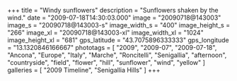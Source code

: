 +++
title = "Windy sunflowers"
description = "Sunflowers shaken by the wind."
date = "2009-07-18T14:30:03.000"
image = "20090718@143003"
image_s = "20090718@143003-s"
image_width_s = "400"
image_height_s = "266"
image_xl = "20090718@143003-xl"
image_width_xl = "1024"
image_height_xl = "681"
gps_latitude = "43.7075896333333"
gps_longitude = "13.1320846166667"
phototags = [ "2009", "2009-07", "2009-07-18", "Ancona", "Europe", "Italy", "Marche", "Roncitelli", "Senigallia", "afternoon", "countryside", "field", "flower", "hill", "sunflower", "wind", "yellow" ]
galleries = [ "2009 Timeline", "Senigallia Hills" ]
+++
